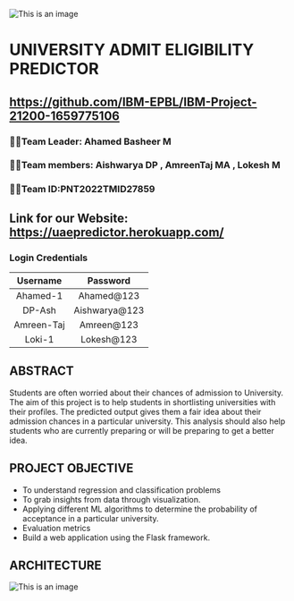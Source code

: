 ![This is an image](https://user-images.githubusercontent.com/113886885/201464675-de2148ba-70e6-44b3-8a1b-4c29c09ad3c3.png)
# **UNIVERSITY ADMIT ELIGIBILITY PREDICTOR**
## https://github.com/IBM-EPBL/IBM-Project-21200-1659775106
### :man_student:Team Leader: Ahamed Basheer M
### :man_student:Team members: Aishwarya DP , AmreenTaj MA , Lokesh M
### :man_student:Team ID:PNT2022TMID27859
## Link for our Website: https://uaepredictor.herokuapp.com/
### Login Credentials
| Username    |  Password    |
| :----: |:----:|
| Ahamed-1    |Ahamed@123    |
| DP-Ash      |Aishwarya@123 |
|Amreen-Taj   |Amreen@123    |
|Loki-1       | Lokesh@123 |
## **ABSTRACT**
Students are often worried about their chances of admission to University. The aim of this project is to help students in shortlisting universities with their profiles. The predicted output gives them a fair idea about their admission chances in a particular university. This analysis should also help students who are currently preparing or will be preparing to get a better idea.
## **PROJECT OBJECTIVE**
* To understand regression and classification problems
* To grab insights from data through visualization.
* Applying different ML algorithms to determine the probability of acceptance in a particular university.
* Evaluation metrics
* Build a web application using the Flask framework.
## **ARCHITECTURE**
![This is an image](https://user-images.githubusercontent.com/113886885/201464999-e687fd6b-df89-41b8-b455-6811217bb3f5.jpg)

